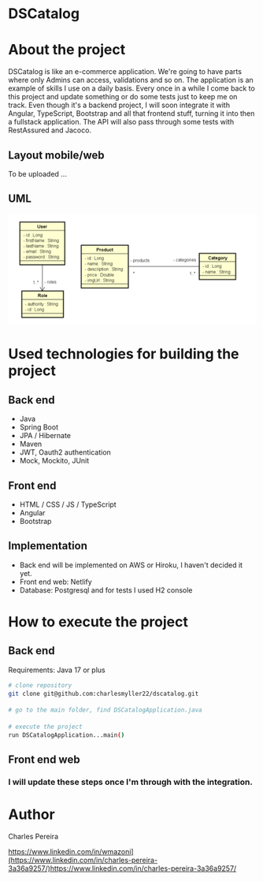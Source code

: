 # DSCatalog

# About the project

DSCatalog is like an e-commerce application. We're going to have parts where only Admins can access, validations and so on. The application is an example of skills I use on a daily basis. 
Every once in a while I come back to this project and update something or do some tests just to keep me on track. 
Even though it's a backend project, I will soon integrate it with Angular, TypeScript, Bootstrap and all that frontend stuff, turning it into then a fullstack application. 
The API will also pass through some tests with RestAssured and Jacoco. 

## Layout mobile/web
To be uploaded ...

## UML 
![UML](https://github.com/charlesmyller22/images-for-my-projects/blob/main/Screenshot%202023-07-09%20at%2021.11.59.png)

# Used technologies for building the project
## Back end
- Java
- Spring Boot
- JPA / Hibernate
- Maven
- JWT, Oauth2 authentication
- Mock, Mockito, JUnit
## Front end
- HTML / CSS / JS / TypeScript
- Angular
- Bootstrap

## Implementation
- Back end will be implemented on AWS or Hiroku, I haven't decided it yet. 
- Front end web: Netlify
- Database: Postgresql and for tests I used H2 console

# How to execute the project 

## Back end
Requirements: Java 17 or plus

```bash
# clone repository 
git clone git@github.com:charlesmyller22/dscatalog.git

# go to the main folder, find DSCatalogApplication.java

# execute the project
run DSCatalogApplication...main()
```

## Front end web

### I will update these steps once I'm through with the integration.

# Author

Charles Pereira

https://www.linkedin.com/in/wmazoni](https://www.linkedin.com/in/charles-pereira-3a36a9257/)https://www.linkedin.com/in/charles-pereira-3a36a9257/

